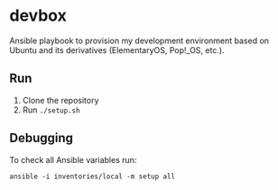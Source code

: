 # devbox

Ansible playbook to provision my development environment based on Ubuntu and its derivatives (ElementaryOS, Pop!_OS, etc.).

## Run

1. Clone the repository
2. Run `./setup.sh`

## Debugging

To check all Ansible variables run:

```
ansible -i inventories/local -m setup all
```
